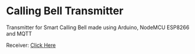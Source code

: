 # Calling Bell Transmitter
Transmitter for Smart Calling Bell made using Arduino, NodeMCU ESP8266 and MQTT

Receiver: [Click Here](https://github.com/Arkapravo-Ghosh/calling-bell-receiver)